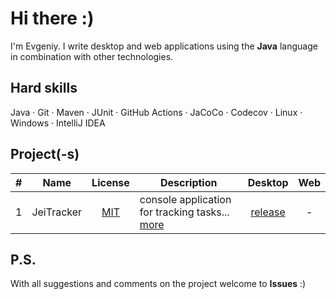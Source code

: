# Hi there :)

I'm Evgeniy. I write desktop and web applications using the **Java** language in combination with other technologies.

## Hard skills

Java &middot; Git &middot; Maven &middot; JUnit &middot; GitHub Actions &middot; JaCoCo &middot; Codecov &middot; Linux &middot; Windows &middot; IntelliJ IDEA

## Project(-s)

| # | Name | License | Description | Desktop | Web |
|:-:| :--: | :-----: | ----------- | :-----: | :-: |
| 1 | JeiTracker | [MIT](https://github.com/jeikhan/job4j/blob/hotfix_3/LICENSE) | console application for tracking tasks... [more](https://github.com/jeikhan/job4j/tree/hotfix_3/chapter_002/src/main/java/ru/job4j/tracker) | [release](https://github.com/jeikhan/job4j/releases) | - |

## P.S.

With all suggestions and comments on the project welcome to **Issues** :)





<!-- Technical information
&middot; JavaScript &middot; HTML &middot; CSS

Example badge with logo:
![](https://img.shields.io/badge/-Git-F05032?style=flat&logo=git&logoColor=white) 

`Windows` &bull;
-->

